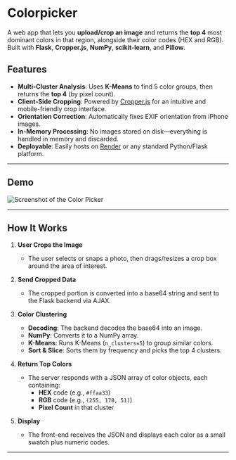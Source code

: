 # Colorpicker

A web app that lets you **upload/crop an image** and returns the **top 4** most dominant colors in that region, alongside their color codes (HEX and RGB). Built with **Flask**, **Cropper.js**, **NumPy**, **scikit-learn**, and **Pillow**.

## Features

- **Multi-Cluster Analysis**: Uses **K-Means** to find 5 color groups, then returns the **top 4** (by pixel count).  
- **Client-Side Cropping**: Powered by [Cropper.js](https://github.com/fengyuanchen/cropperjs) for an intuitive and mobile-friendly crop interface.  
- **Orientation Correction**: Automatically fixes EXIF orientation from iPhone images.  
- **In-Memory Processing**: No images stored on disk—everything is handled in memory and discarded.  
- **Deployable**: Easily hosts on [Render](https://render.com/) or any standard Python/Flask platform.

---

## Demo


![Screenshot of the Color Picker](./images/screenshot.png)

---

## How It Works

1. **User Crops the Image**  
   - The user selects or snaps a photo, then drags/resizes a crop box around the area of interest.

2. **Send Cropped Data**  
   - The cropped portion is converted into a base64 string and sent to the Flask backend via AJAX.

3. **Color Clustering**  
   - **Decoding**: The backend decodes the base64 into an image.  
   - **NumPy**: Converts it to a NumPy array.  
   - **K-Means**: Runs K-Means (`n_clusters=5`) to group similar colors.  
   - **Sort & Slice**: Sorts them by frequency and picks the top 4 clusters.

4. **Return Top Colors**  
   - The server responds with a JSON array of color objects, each containing:
     - **HEX** code (e.g., `#ffaa33`)  
     - **RGB** code (e.g., `(255, 170, 51)`)  
     - **Pixel Count** in that cluster  

5. **Display**  
   - The front-end receives the JSON and displays each color as a small swatch plus numeric codes.

---
